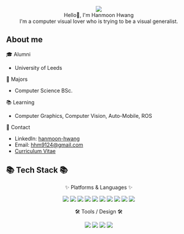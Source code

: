 <div align=center>
	<img src="https://capsule-render.vercel.app/api?type=waving&color=auto&height=150&section=header&text=Hanmoon%20Github!&fontSize=50" />	
</div>
<div align=center>
	<div>Hello👋, I'm Hanmoon Hwang</div>
	<div>I'm a computer visual lover who is trying to be a visual generalist.</div>
</div>

## About me

🎓 Alumni  
- University of Leeds  

📜 Majors  
- Computer Science BSc.


📚 Learning  
- Computer Graphics, Computer  Vision, Auto-Mobile, ROS

📮 Contact  
- LinkedIn: [hanmoon-hwang](https://linkedin.com/in/hanmoon-hwang-a46697265)  
- Email: hhm9124@gmail.com  
- [Curriculum Vitae](https://github.com/1-moon/1-Moon/blob/main/cv.pdf)

## 📚 Tech Stack 📚

<div align="center">
	<p>✨ Platforms & Languages ✨</p>
	<img src="https://img.shields.io/badge/C-00599C?style=for-the-badge&logo=c&logoColor=white" />                               <img src="https://img.shields.io/badge/C%2B%2B-00599C?style=for-the-badge&logo=c%2B%2B&logoColor=white" />   
	<img src="https://img.shields.io/badge/Python-3776AB?style=for-the-badge&logo=python&logoColor=white" /> 
	<img src="https://img.shields.io/badge/Java-ED8B00?style=for-the-badge&logo=openjdk&logoColor=white" />   
	<img src="https://img.shields.io/badge/HTML-239120?style=for-the-badge&logo=html5&logoColor=white" /> 
	<img src="https://img.shields.io/badge/CSS-239120?style=for-the-badge&logo=css3&logoColor=white" /> 
	<img src="https://img.shields.io/badge/JavaScript-F7DF1E?style=for-the-badge&logo=JavaScript&logoColor=white" /> 
	<img src="https://img.shields.io/badge/Bootstrap-7952B3?style=flat&logo=Bootstrap&logoColor=white" />
	<img src="https://img.shields.io/badge/Flask-000000?style=for-the-badge&logo=flask&logoColor=white" />       
	<img src="https://img.shields.io/badge/SQLite-07405E?style=for-the-badge&logo=sqlite&logoColor=white" /> 
	<br>
</div>
<div align="center">
	<p>🛠 Tools / Design 🛠</p>
	<img src="https://img.shields.io/badge/Visual_Studio-5C2D91?style=for-the-badge&logo=visual%20studio&logoColor=white" />
	<img src="https://img.shields.io/badge/Visual_Studio_Code-0078D4?style=for-the-badge&logo=visual%20studio%20code&logoColor=white" />
	<img src="https://img.shields.io/badge/Made%20with-Jupyter-orange?style=for-the-badge&logo=Jupyter" />
	<img src="https://img.shields.io/badge/Figma-F24E1E?style=for-the-badge&logo=figma&logoColor=white" />
</div>




